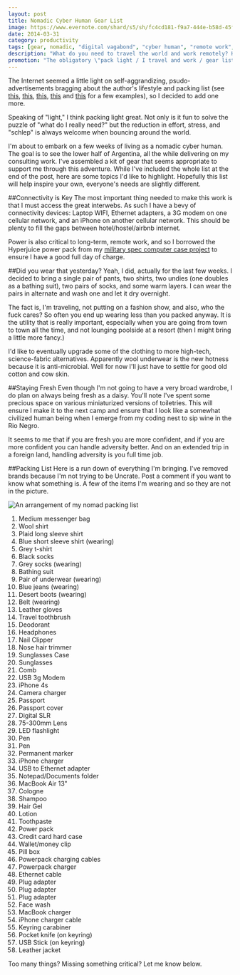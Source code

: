```yaml
---
layout: post
title: Nomadic Cyber Human Gear List
image: https://www.evernote.com/shard/s5/sh/fc4cd181-f9a7-444e-b58d-45f7c161e98d/ac99682ad624aa9a5fb64d24e240016c/deep/0/nomad_by_jameszapata-d6pt6w8.jpg-\(1920-1080\).png
date: 2014-03-31
category: productivity
tags: [gear, nomadic, "digital vagabond", "cyber human", "remote work", "lifestyle design"]
description: "What do you need to travel the world and work remotely? Here is a gear list of the bare essentials to have a comfortable trip and get things done."
promotion: "The obligatory \"pack light / I travel and work / gear list\" post. #digitalVagabond #cyberHuman"
---
```

The Internet seemed a little light on self-aggrandizing, psudo-advertisements bragging about the author's lifestyle and packing list (see [this](http://davidturnbull.com/packing-list-2013/), [this](http://www.tropicalmba.com/digital-nomad-packing-list-2014-living-since-2008-with-2-bags/), [this](http://hackthesystem.com/blog/the-2013-digital-nomad-packing-list/), [this](http://valerieandgriffin.com/the-ultimate-digital-nomad-packing-list/) and [this](http://zenhabits.net/the-beginners-guide-to-minimalist-travel/) for a few examples), so I decided to add one more.

Speaking of "light," I think packing light great. Not only is it fun to solve the puzzle of "what do I really need?" but the reduction in effort, stress, and "schlep" is always welcome when bouncing around the world.

I'm about to embark on a few weeks of living as a nomadic cyber human. The goal is to see the lower half of Argentina, all the while delivering on my consulting work. I've assembled a kit of gear that seems appropriate to support me through this adventure. While I've included the whole list at the end of the post, here are some topics I'd like to highlight. Hopefully this list will help inspire your own, everyone's needs are slightly different.

##Connectivity is Key
The most important thing needed to make this work is that I must access the great interwebs. As such I have a bevy of connectivity devices: Laptop WIFI, Ethernet adapters, a 3G modem on one cellular network, and an iPhone on another cellular network. This should be plenty to fill the gaps between hotel/hostel/airbnb internet.

Power is also critical to long-term, remote work, and so I borrowed the Hyperjuice power pack from my [military spec computer case project]({{site.url}}/mil-spec-mac) to ensure I have a good full day of charge.

##Did you wear that yesterday?
Yeah, I did, actually for the last few weeks. I decided to bring a single pair of pants, two shirts, two undies (one doubles as a bathing suit), two pairs of socks, and some warm layers. I can wear the pairs in alternate and wash one and let it dry overnight.

The fact is, I'm traveling, not putting on a fashion show, and also, who the fuck cares? So often you end up wearing less than you packed anyway. It is the utility that is really important, especially when you are going from town to town all the time, and not lounging poolside at a resort (then I might bring a little more fancy.)

I'd like to eventually upgrade some of the clothing to more high-tech, science-fabric alternatives. Apparently wool underwear is the new hotness because it is anti-microbial. Well for now I'll just have to settle for good old cotton and cow skin.

##Staying Fresh
Even though I'm not going to have a very broad wardrobe, I do plan on always being fresh as a daisy. You'll note I've spent some precious space on various miniaturized versions of toiletries. This will ensure I make it to the next camp and ensure that I look like a somewhat civilized human being when I emerge from my coding nest to sip wine in the Rio Negro.

It seems to me that if you are fresh you are more confident, and if you are more confident you can handle adversity better. And on an extended trip in a foreign land, handling adversity is you full time job.

##Packing List
Here is a run down of everything I'm bringing. I've removed brands because I'm not trying to be Uncrate. Post a comment if you want to know what something is. A few of the items I'm wearing and so they are not in the picture.

![An arrangement of my nomad packing list](https://lh5.googleusercontent.com/nUXrHbSSPc9i0M4bffdXnXS0DDJ_4HK274_sPoGhyfw=w1118-h507-no)

1. Medium messenger bag
2. Wool shirt
3. Plaid long sleeve shirt
4. Blue short sleeve shirt (wearing)
5. Grey t-shirt
6. Black socks
7. Grey socks (wearing)
8. Bathing suit
9. Pair of underwear (wearing)
10. Blue jeans (wearing)
11. Desert boots (wearing)
12. Belt (wearing)
13. Leather gloves
14. Travel toothbrush
15. Deodorant
16. Headphones
17. Nail Clipper
18. Nose hair trimmer
19. Sunglasses Case
20. Sunglasses
21. Comb
22. USB 3g Modem
22. iPhone 4s
23. Camera charger
24. Passport
25. Passport cover
26. Digital SLR
27. 75-300mm Lens
28. LED flashlight
29. Pen
30. Pen
31. Permanent marker
32. iPhone charger
33. USB to Ethernet adapter
34. Notepad/Documents folder
35. MacBook Air 13"
36. Cologne
37. Shampoo
38. Hair Gel
39. Lotion
40. Toothpaste
41. Power pack
42. Credit card hard case
43. Wallet/money clip
44. Pill box
45. Powerpack charging cables
46. Powerpack charger
47. Ethernet cable
48. Plug adapter
49. Plug adapter
50. Plug adapter
51. Face wash
52. MacBook charger
53. iPhone charger cable
54. Keyring carabiner
55. Pocket knife (on keyring)
56. USB Stick (on keyring)
57. Leather jacket

Too many things? Missing something critical? Let me know below.
